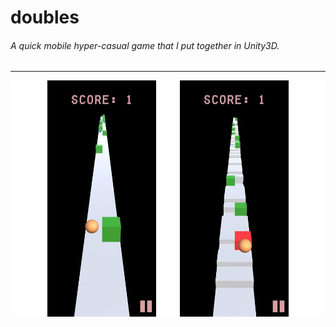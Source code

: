 # doubles <br>

###### A quick mobile hyper-casual game that I put together in Unity3D.
---
![](https://raw.githubusercontent.com/RemingtonKim/doubles/master/Images/Slide1.jpg)

